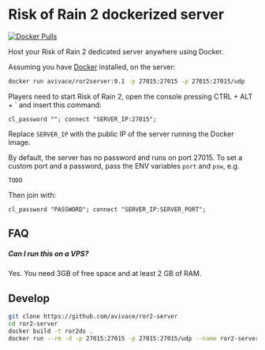 
# Risk of Rain 2 dockerized server

[![Docker Pulls](https://img.shields.io/docker/pulls/avivace/ror2server?style=flat-square)](https://hub.docker.com/r/avivace/ror2server)

Host your Risk of Rain 2 dedicated server anywhere using Docker.

Assuming you have [Docker](https://docs.docker.com/get-docker/) installed, on the server:

```bash
docker run avivace/ror2server:0.1 -p 27015:27015 -p 27015:27015/udp
```

Players need to start Risk of Rain 2, open the console pressing CTRL + ALT + \` and insert this command:

```
cl_password ""; connect "SERVER_IP:27015";
```

Replace `SERVER_IP` with the public IP of the server running the Docker Image.

By default, the server has no password and runs on port 27015. To set a custom port and a password, pass the ENV variables `port` and `psw`, e.g.

```
TODO
```

Then join with:

```
cl_password "PASSWORD"; connect "SERVER_IP:SERVER_PORT";
```

## FAQ

##### Can I run this on a VPS?

Yes. You need 3GB of free space and at least 2 GB of RAM.

## Develop

```bash
git clone https://github.com/avivace/ror2-server
cd ror2-server
docker build -t ror2ds .
docker run --rm -d -p 27015:27015 -p 27015:27015/udp --name ror2-server ror2ds
```

